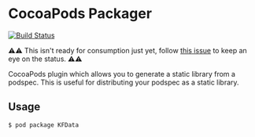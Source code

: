 # CocoaPods Packager

[![Build Status](https://travis-ci.org/CocoaPods/cocoapods-packager.png?branch=master)](https://travis-ci.org/CocoaPods/cocoapods-packager)

:warning::warning: This isn't ready for consumption just yet, follow [this
issue](https://github.com/CocoaPods/cocoapods-packager/issues/1) to keep an
eye on the status. :warning::warning:

CocoaPods plugin which allows you to generate a static library from a podspec.
This is useful for distributing your podspec as a static library.

## Usage

```bash
$ pod package KFData
```

